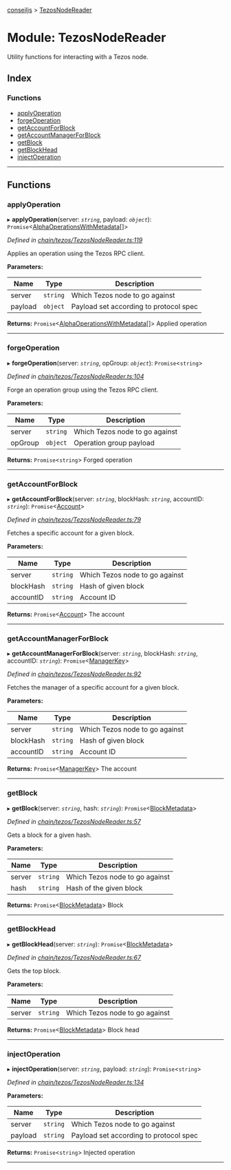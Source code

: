 [conseiljs](../README.md) > [TezosNodeReader](../modules/tezosnodereader.md)

# Module: TezosNodeReader

Utility functions for interacting with a Tezos node.

## Index

### Functions

* [applyOperation](tezosnodereader.md#applyoperation)
* [forgeOperation](tezosnodereader.md#forgeoperation)
* [getAccountForBlock](tezosnodereader.md#getaccountforblock)
* [getAccountManagerForBlock](tezosnodereader.md#getaccountmanagerforblock)
* [getBlock](tezosnodereader.md#getblock)
* [getBlockHead](tezosnodereader.md#getblockhead)
* [injectOperation](tezosnodereader.md#injectoperation)

---

## Functions

<a id="applyoperation"></a>

###  applyOperation

▸ **applyOperation**(server: *`string`*, payload: *`object`*): `Promise`<[AlphaOperationsWithMetadata](../interfaces/alphaoperationswithmetadata.md)[]>

*Defined in [chain/tezos/TezosNodeReader.ts:119](https://github.com/Cryptonomic/ConseilJS/blob/9f42371/src/chain/tezos/TezosNodeReader.ts#L119)*

Applies an operation using the Tezos RPC client.

**Parameters:**

| Name | Type | Description |
| ------ | ------ | ------ |
| server | `string` |  Which Tezos node to go against |
| payload | `object` |  Payload set according to protocol spec |

**Returns:** `Promise`<[AlphaOperationsWithMetadata](../interfaces/alphaoperationswithmetadata.md)[]>
Applied operation

___
<a id="forgeoperation"></a>

###  forgeOperation

▸ **forgeOperation**(server: *`string`*, opGroup: *`object`*): `Promise`<`string`>

*Defined in [chain/tezos/TezosNodeReader.ts:104](https://github.com/Cryptonomic/ConseilJS/blob/9f42371/src/chain/tezos/TezosNodeReader.ts#L104)*

Forge an operation group using the Tezos RPC client.

**Parameters:**

| Name | Type | Description |
| ------ | ------ | ------ |
| server | `string` |  Which Tezos node to go against |
| opGroup | `object` |  Operation group payload |

**Returns:** `Promise`<`string`>
Forged operation

___
<a id="getaccountforblock"></a>

###  getAccountForBlock

▸ **getAccountForBlock**(server: *`string`*, blockHash: *`string`*, accountID: *`string`*): `Promise`<[Account](../interfaces/account.md)>

*Defined in [chain/tezos/TezosNodeReader.ts:79](https://github.com/Cryptonomic/ConseilJS/blob/9f42371/src/chain/tezos/TezosNodeReader.ts#L79)*

Fetches a specific account for a given block.

**Parameters:**

| Name | Type | Description |
| ------ | ------ | ------ |
| server | `string` |  Which Tezos node to go against |
| blockHash | `string` |  Hash of given block |
| accountID | `string` |  Account ID |

**Returns:** `Promise`<[Account](../interfaces/account.md)>
The account

___
<a id="getaccountmanagerforblock"></a>

###  getAccountManagerForBlock

▸ **getAccountManagerForBlock**(server: *`string`*, blockHash: *`string`*, accountID: *`string`*): `Promise`<[ManagerKey](../interfaces/managerkey.md)>

*Defined in [chain/tezos/TezosNodeReader.ts:92](https://github.com/Cryptonomic/ConseilJS/blob/9f42371/src/chain/tezos/TezosNodeReader.ts#L92)*

Fetches the manager of a specific account for a given block.

**Parameters:**

| Name | Type | Description |
| ------ | ------ | ------ |
| server | `string` |  Which Tezos node to go against |
| blockHash | `string` |  Hash of given block |
| accountID | `string` |  Account ID |

**Returns:** `Promise`<[ManagerKey](../interfaces/managerkey.md)>
The account

___
<a id="getblock"></a>

###  getBlock

▸ **getBlock**(server: *`string`*, hash: *`string`*): `Promise`<[BlockMetadata](../interfaces/blockmetadata.md)>

*Defined in [chain/tezos/TezosNodeReader.ts:57](https://github.com/Cryptonomic/ConseilJS/blob/9f42371/src/chain/tezos/TezosNodeReader.ts#L57)*

Gets a block for a given hash.

**Parameters:**

| Name | Type | Description |
| ------ | ------ | ------ |
| server | `string` |  Which Tezos node to go against |
| hash | `string` |  Hash of the given block |

**Returns:** `Promise`<[BlockMetadata](../interfaces/blockmetadata.md)>
Block

___
<a id="getblockhead"></a>

###  getBlockHead

▸ **getBlockHead**(server: *`string`*): `Promise`<[BlockMetadata](../interfaces/blockmetadata.md)>

*Defined in [chain/tezos/TezosNodeReader.ts:67](https://github.com/Cryptonomic/ConseilJS/blob/9f42371/src/chain/tezos/TezosNodeReader.ts#L67)*

Gets the top block.

**Parameters:**

| Name | Type | Description |
| ------ | ------ | ------ |
| server | `string` |  Which Tezos node to go against |

**Returns:** `Promise`<[BlockMetadata](../interfaces/blockmetadata.md)>
Block head

___
<a id="injectoperation"></a>

###  injectOperation

▸ **injectOperation**(server: *`string`*, payload: *`string`*): `Promise`<`string`>

*Defined in [chain/tezos/TezosNodeReader.ts:134](https://github.com/Cryptonomic/ConseilJS/blob/9f42371/src/chain/tezos/TezosNodeReader.ts#L134)*

**Parameters:**

| Name | Type | Description |
| ------ | ------ | ------ |
| server | `string` |  Which Tezos node to go against |
| payload | `string` |  Payload set according to protocol spec |

**Returns:** `Promise`<`string`>
Injected operation

___

